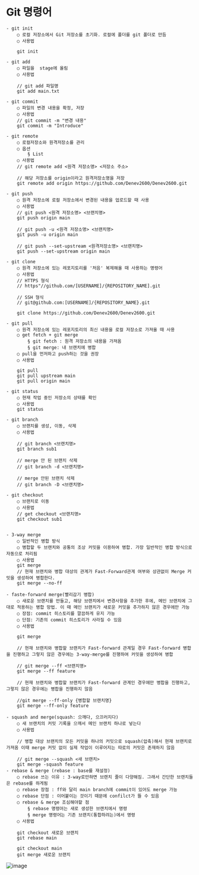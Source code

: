 # Git 명령어

	- git init
		○ 로컬 저장소에서 Git 저장소를 초기화. 로컬에 폴더를 git 폴더로 만듬
		○ 사용법
  
		git init
  
	- git add
		○ 파일을  stage에 올림
		○ 사용법
  
		// git add 파일명
		git add main.txt
  
	- git commit
		○ 파일의 변경 내용을 확정, 저장
		○ 사용법
		// git commit -m "변경 내용"
		git commit -m "Introduce"
  
	- git remote
		○ 로컬저장소와 원격저장소를 관리
		○ 옵션
			§ List
		○ 사용법
		// git remote add <원격 저장소명> <저장소 주소>
		
		// 해당 저장소를 origin이라고 원격저장소명을 저장
		git remote add origin https://github.com/Denev2600/Denev2600.git
		
	- git push
		○ 원격 저장소에 로컬 저장소에서 변경된 내용을 업로드할 때 사용
		○ 사용법
		// git push <원격 저장소명> <브랜치명>
		git push origin main
		
		// git push -u <원격 저장소명> <브랜치명>
		git push -u origin main
		
		// git push --set-upstream <원격저장소명> <브랜치명>
		git push --set-upstream origin main
		
	- git clone
		○ 원격 저장소에 있는 레포지토리를 '처음' 복제해올 때 사용하는 명령어
		○ 사용법
		// HTTPS 형식
		// https"//github.com/[USERNAME]/{REPOSITORY_NAME].git
		
		// SSH 형식
		// git@github.com:[USERNAME]/{REPOSITORY_NAME}.git
		
		git clone https://github.com/Denev2600/Denev2600.git
		
	- git pull
		○ 원격 저장소에 있는 레포지토리의 최신 내용을 로컬 저장소로 가져올 때 사용
		○ get fetch + git merge
			§ git fetch : 원격 저장소의 내용을 가져옴
			§ git merge: 내 브랜치에 병합
		○ pull을 먼저하고 push하는 것을 권장
		○ 사용법
		
		git pull
		git pull upstream main
		git pull origin main
		
	- git status
		○ 현재 작업 중인 저장소의 상태를 확인
		○ 사용법
		git status
		
	- git branch
		○ 브랜치를 생성, 이동, 삭제
		○ 사용법
		
		// git branch <브랜치명>
		git branch sub1
		
		// merge 안 된 브랜치 삭제
		// git branch -d <브랜치명>
		
		// merge 안된 브랜치 삭제
		// git branch -D <브랜치명>
		
	- git checkout
		○ 브랜치로 이동
		○ 사용법
		// get checkout <브랜치명>
		git checkout sub1
		
		
	- 3-way merge
		○ 일반적인 병합 방식
		○ 병합할 두 브랜치와 공통의 조상 커밋을 이용하여 병합. 가장 일반적인 병합 방식으로 자동으로 처리됨
		○ 사용법
		git merge
		// 현재 브랜치와 병합 대상의 관계가 Fast-Forward관계 여부와 상관없이 Merge 커밋을 생성하여 병합한다.
		git merge --no-ff
		
	- faste-forward merge(빨리감기 병합)
		○ 새로운 브랜치를 만들고, 해당 브랜치에서 변경사항을 추가한 후에, 메인 브랜치에 그대로 적용하는 병합 망법. 이 때 메인 브랜치가 새로운 커밋을 추가하지 않은 경우에만 가능
		○ 장점: commit 히스토리를 깔끔하게 유지 가능
		○ 단점: 기존의 commit 히스토리가 사라질 수 있음
		○ 사용법
		
		git merge
		
		// 현재 브랜치와 병합할 브랜치가 Fast-forward 관계일 경우 Fast-forward 병합을 진행하고 그렇지 않은 경우에는 3-way-merge를 진행하여 커밋을 생성하여 병합
		
		// git merge --ff <브랜치명>
		git merge --ff feature
		
		// 현재 브랜치와 병합할 브랜치가 Fast-forward 관계인 경우에만 병합을 진행하고, 그렇지 않은 경우에는 병합을 진행하지 않음
		
		//git merge --ff-only {병합할 브랜치명}
		git merge --ff-only feature
		
	- squash and merge(squash: 으깨다, 으끄러지다)
		○ 새 브랜치의 커밋 기록을 으깨서 메인 브랜치 하나로 넣는다
		○ 사용법
		
		// 병합 대상 브랜치의 모든 커밋을 하나의 커밋으로 squash(압축)해서 현재 브랜치로 가져옴 이때 merge 커밋 없이 실제 작업이 이루어지는 따로의 커밋은 존재하지 않음
		
		// git merge --squash <새 브랜치>
		git merge -squash feature
	- rebase & merge (rebase : base를 재설정)
		○ rebase 쓰는 이유 : 3-way로만하면 브랜치 줄이 다양해짐. 그래서 간단한 브랜치들은 rebase를 하게됨
		○ rebase 장점 : ff와 달리 main branch에 commit이 있어도 merge 가능
		○ rebase 단점 : 이어붙이는 것이기 때문에 confilct가 뜰 수 있음
		○ rebase & merge 조심해야할 점
			§ rebase 명령어는 새로 생성한 브랜치에서 명령
			§ merge 명령어는 기존 브랜치(통합하려는)에서 명령
		○ 사용법
		
		git checkout 새로운 브랜치
		git rebase main
		
		git checkout main
		git merge 새로운 브랜치
![image](https://github.com/ej31/bukbu-til/assets/136694749/d42c9b29-234a-40c4-a36c-2056d36e810a)

